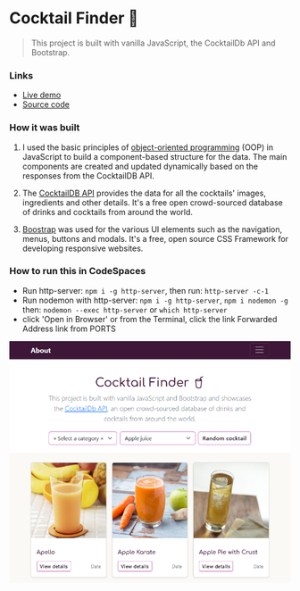 # Cocktail Finder 🍹

> This project is built with vanilla JavaScript, the CocktailDb API and Bootstrap.

### Links 

- [Live demo](https://js-cocktailsdb-api.vercel.app/)
- [Source code](https://github.com/rolandjlevy/js-cocktailsdb-api)

### How it was built 

1. I used the basic principles of [object-oriented programming](https://developer.mozilla.org/en-US/docs/Learn/JavaScript/Objects/Object-oriented_programming) (OOP) in JavaScript to build a component-based structure for the data. The main components are created and updated dynamically based on the responses from the CocktailDB API.

2. The [CocktailDB API](https://www.thecocktaildb.com/api.php) provides the data for all the cocktails' images, ingredients and other details. It's a free open crowd-sourced database of drinks and cocktails from around the world.

3. [Boostrap](https://getbootstrap.com/) was used for the various UI elements such as the navigation, menus, buttons and modals. It's a free, open source CSS Framework for developing responsive websites.

### How to run this in CodeSpaces

- Run http-server: `npm i -g http-server`, then run: `http-server -c-1`
- Run nodemon with http-server: `npm i -g http-server`, `npm i nodemon -g` then: `nodemon --exec http-server` or `which http-server`
- click 'Open in Browser' or from the Terminal, click the link Forwarded Address link from PORTS

![Cocktail Finder](src/images/cocktail-finder.png 'Cocktail Finder')
